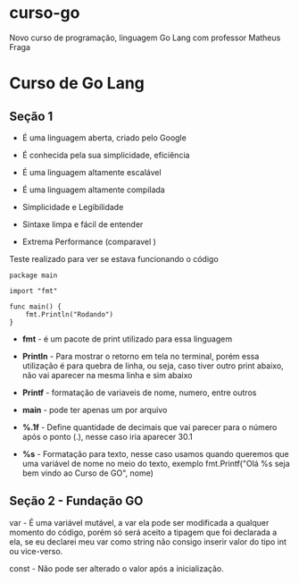 # curso-go
Novo curso de programação, linguagem Go Lang com professor Matheus Fraga 

# Curso de Go Lang

## Seção 1

- É uma linguagem aberta, criado pelo Google
- É conhecida pela sua simplicidade, eficiência
- É uma linguagem altamente escalável
- É uma linguagem altamente compilada

- Simplicidade e Legibilidade
- Sintaxe limpa e fácil de entender
- Extrema Performance (comparavel )

Teste realizado para ver se estava funcionando o código 

```
package main

import "fmt"

func main() {
	fmt.Println("Rodando")
}
```

- **fmt** - é um pacote de print utilizado para essa linguagem
- **Println** - Para mostrar o retorno em tela no terminal, porém essa utilização é para  quebra de linha, ou seja, caso tiver outro print  abaixo, não vai aparecer na mesma linha e sim abaixo
- **Printf** - formatação de variaveis de nome, numero, entre outros 
- **main** - pode ter apenas um por arquivo


- **%.1f** - Define quantidade de decimais que vai parecer para o número após o ponto (.), nesse caso iria aparecer 30.1
- **%s** - Formatação para texto, nesse caso usamos quando queremos que uma variável de nome no meio do texto, exemplo fmt.Printf("Olá %s seja bem vindo ao Curso de GO", nome)

## Seção 2 - Fundação GO

var - É uma variável mutável, a var ela pode ser modificada a qualquer momento do código, porém só será aceito a tipagem que foi declarada a ela, se eu declarei meu var como string não consigo inserir valor do tipo int ou vice-verso.

const - Não pode ser alterado o valor após a inicialização.